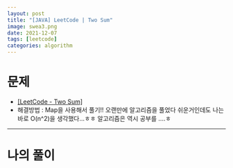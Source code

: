 ```yaml
---
layout: post
title: "[JAVA] LeetCode | Two Sum"
image: swea3.png
date: 2021-12-07
tags: [leetcode]
categories: algorithm
---
```


# 문제
- <a href="https://leetcode.com/problems/two-sum/" target="_black" >[LeetCode - Two Sum]</a>
- 해결방법 : Map을 사용해서 풀기!! 오랜만에 알고리즘을 풀었다 쉬운거인데도 나는 바로 O(n^2)을 생각했다...ㅎㅎ 알고리즘은 역시 공부를 ....ㅎ

- - -

# 나의 풀이

<script src="https://gist.github.com/Jisu-Shin/2362fffde5e73633c0d6a594728396c2.js"></script>